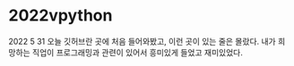 # 2022vpython
2022 5 31 오늘 깃허브란 곳에 처음 들어와봤고, 이런 곳이 있는 줄은 몰랐다. 내가 희망하는 직업이 프로그래밍과 관련이 있어서 흥미있게 들었고 재미있었다.
